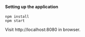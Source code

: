 #### Setting up the application

```
npm install
npm start
```

Visit http://localhost:8080 in browser.
